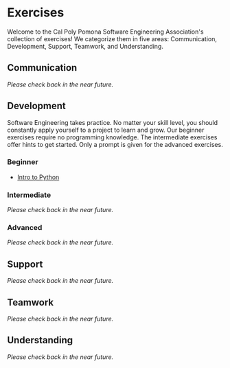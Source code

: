 # Exercises
Welcome to the Cal Poly Pomona Software Engineering Association's collection of exercises! We categorize them in five areas: Communication, Development, Support, Teamwork, and Understanding.

## Communication
*Please check back in the near future.*

## Development
Software Engineering takes practice. No matter your skill level, you should constantly apply yourself to a project to learn and grow. Our beginner exercises require no programming knowledge. The intermediate exercises offer hints to get started. Only a prompt is given for the advanced exercises.  

### Beginner
- [Intro to Python](Development/Beginner/Python/python.MD)

### Intermediate
*Please check back in the near future.*

### Advanced
*Please check back in the near future.*

## Support
*Please check back in the near future.*

## Teamwork
*Please check back in the near future.*

## Understanding
*Please check back in the near future.*
